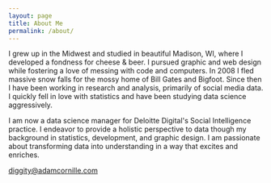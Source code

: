 ```yaml
---
layout: page
title: About Me
permalink: /about/
---
```


I grew up in the Midwest and studied in beautiful Madison, WI, where I developed a fondness for cheese & beer. I pursued graphic and web design while fostering a love of messing with code and computers. In 2008 I fled massive snow falls for the mossy home of Bill Gates and Bigfoot. Since then I have been working in research and analysis, primarily of social media data. I quickly fell in love with statistics and have been studying data science aggressively.

I am now a data science manager for Deloitte Digital's Social Intelligence practice. I endeavor to provide a holistic perspective to data though my background in statistics, development, and graphic design. I am passionate about transforming data into understanding in a way that excites and enriches.


[diggity@adamcornille.com](mailto:diggity+website@adamcornille.com)
